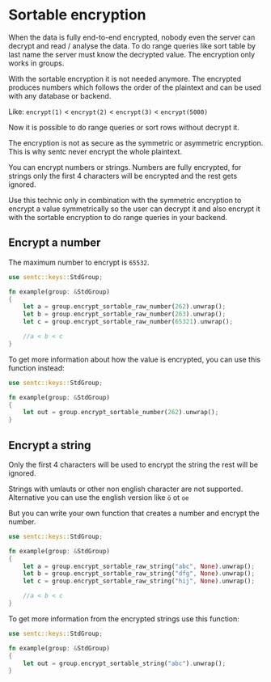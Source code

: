 # Sortable encryption

When the data is fully end-to-end encrypted, nobody even the server can decrypt and read / analyse the data.
To do range queries like sort table by last name the server must know the decrypted value. The encryption only works in
groups.

With the sortable encryption it is not needed anymore.
The encrypted produces numbers which follows the order of the plaintext and can be used with any database or backend.

Like: `encrypt(1)` < `encrypt(2)` < `encrypt(3)` < `encrypt(5000)`

Now it is possible to do range queries or sort rows without decrypt it.

The encryption is not as secure as the symmetric or asymmetric encryption.
This is why sentc never encrypt the whole plaintext.

You can encrypt numbers or strings. Numbers are fully encrypted, for strings only the first 4 characters will be
encrypted and the rest gets ignored.

Use this technic only in combination with the symmetric encryption to encrypt a
value symmetrically so the user can decrypt it and also encrypt it with the sortable encryption to do range queries in
your backend.

## Encrypt a number

The maximum number to encrypt is `65532`.

````rust
use sentc::keys::StdGroup;

fn example(group: &StdGroup)
{
	let a = group.encrypt_sortable_raw_number(262).unwrap();
	let b = group.encrypt_sortable_raw_number(263).unwrap();
	let c = group.encrypt_sortable_raw_number(65321).unwrap();

	//a < b < c
}
````

To get more information about how the value is encrypted, you can use this function instead:

````rust
use sentc::keys::StdGroup;

fn example(group: &StdGroup)
{
	let out = group.encrypt_sortable_number(262).unwrap();
}
````

## Encrypt a string

Only the first 4 characters will be used to encrypt the string the rest will be ignored.

Strings with umlauts or other non english character are not supported. Alternative you can use the english version
like `ö` ot `oe`

But you can write your own function that creates a number and encrypt the number.

````rust
use sentc::keys::StdGroup;

fn example(group: &StdGroup)
{
	let a = group.encrypt_sortable_raw_string("abc", None).unwrap();
	let b = group.encrypt_sortable_raw_string("dfg", None).unwrap();
	let c = group.encrypt_sortable_raw_string("hij", None).unwrap();

	//a < b < c
}
````

To get more information from the encrypted strings use this function:

````rust
use sentc::keys::StdGroup;

fn example(group: &StdGroup)
{
	let out = group.encrypt_sortable_string("abc").unwrap();
}
````